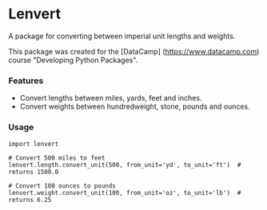 # Lenvert 

A package for converting between imperial unit lengths and weights.

This package was created for the [DataCamp] (https://www.datacamp.com) course "Developing Python Packages".

### Features

- Convert lengths between miles, yards, feet and inches.
- Convert weights between hundredweight, stone, pounds and ounces.

### Usage

```
import lenvert

# Convert 500 miles to feet
lenvert.length.convert_unit(500, from_unit='yd', to_unit='ft')  # returns 1500.0

# Convert 100 ounces to pounds
lenvert.weight.convert_unit(100, from_unit='oz', to_unit='lb')  # returns 6.25
```

